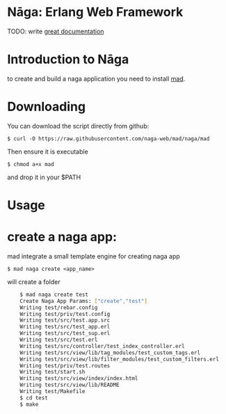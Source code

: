 Nāga: Erlang Web Framework
==========================

TODO: write [great documentation](http://jacobian.org/writing/great-documentation/what-to-write/)

# Introduction to Nāga

  to create and build a naga application you need to install [mad](https://github.com/naga-web/mad.git).

Downloading
===========

You can download the script directly from github:

    $ curl -O https://raw.githubusercontent.com/naga-web/mad/naga/mad

Then ensure it is executable

    $ chmod a+x mad

and drop it in your $PATH


Usage
=====

# create a naga app:

  mad integrate a small template engine for creating naga app

  `$ mad naga create <app_name>`

  will create a folder 

```bash
    $ mad naga create test
    Create Naga App Params: ["create","test"]
    Writing test/rebar.config
    Writing test/priv/test.config
    Writing test/src/test.app.src
    Writing test/src/test_app.erl
    Writing test/src/test_sup.erl
    Writing test/src/test.erl
    Writing test/src/controller/test_index_controller.erl
    Writing test/src/view/lib/tag_modules/test_custom_tags.erl
    Writing test/src/view/lib/filter_modules/test_custom_filters.erl
    Writing test/priv/test.routes
    Writing test/start.sh
    Writing test/src/view/index/index.html
    Writing test/src/view/lib/README
    Writing test/Makefile
    $ cd test
    $ make
```  
